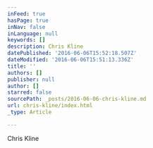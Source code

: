 ```yaml
---
inFeed: true
hasPage: true
inNav: false
inLanguage: null
keywords: []
description: Chris Kline
datePublished: '2016-06-06T15:52:18.507Z'
dateModified: '2016-06-06T15:51:13.336Z'
title: ''
authors: []
publisher: null
author: []
starred: false
sourcePath: _posts/2016-06-06-chris-kline.md
url: chris-kline/index.html
_type: Article

---
```

Chris Kline